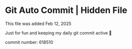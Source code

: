 # Git Auto Commit | Hidden File

This file was added Feb 12, 2025

Just for fun and keeping my daily git commit active 🤪

commit number: 618510
